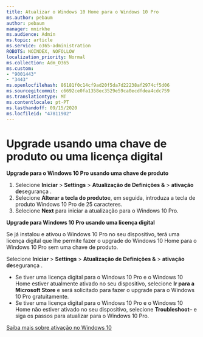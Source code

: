 ```yaml
---
title: Atualizar o Windows 10 Home para o Windows 10 Pro
ms.author: pebaum
author: pebaum
manager: mnirkhe
ms.audience: Admin
ms.topic: article
ms.service: o365-administration
ROBOTS: NOINDEX, NOFOLLOW
localization_priority: Normal
ms.collection: Adm_O365
ms.custom:
- "9001443"
- "3443"
ms.openlocfilehash: 86181f0c14cf9ad20f5da7d22238af2974cf5d06
ms.sourcegitcommit: c6692ce0fa1358ec3529e59ca0ecdfdea4cdc759
ms.translationtype: MT
ms.contentlocale: pt-PT
ms.lasthandoff: 09/15/2020
ms.locfileid: "47811902"
---
```

# <a name="upgrade-using-either-a-product-key-or-a-digital-license"></a>Upgrade usando uma chave de produto ou uma licença digital

**Upgrade para o Windows 10 Pro usando uma chave de produto**

1. Selecione **Iniciar**  >  **Settings**  >  **Atualização de Definições &**  >  **ativação de**segurança .
2. Selecione **Alterar a tecla do produto**e, em seguida, introduza a tecla de produto Windows 10 Pro de 25 caracteres.
3. Selecione **Next** para iniciar a atualização para o Windows 10 Pro.

**Upgrade para Windows 10 Pro usando uma licença digital**

Se já instalou e ativou o Windows 10 Pro no seu dispositivo, terá uma licença digital que lhe permite fazer o upgrade do Windows 10 Home para o Windows 10 Pro sem uma chave de produto.

Selecione **Iniciar**  >  **Settings**  >  **Atualização de Definições &**  >  **ativação de**segurança .

- Se tiver uma licença digital para o Windows 10 Pro e o Windows 10 Home estiver atualmente ativado no seu dispositivo, selecione **Ir para a Microsoft Store** e será solicitado para fazer o upgrade para o Windows 10 Pro gratuitamente.
- Se tiver uma licença digital para o Windows 10 Pro e o Windows 10 Home não estiver ativado no seu dispositivo, selecione **Troubleshoot**– e siga os passos para atualizar para o Windows 10 Pro.

[Saiba mais sobre ativação no Windows 10](https://support.microsoft.com/help/12440)